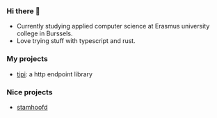 ### Hi there 👋

- Currently studying applied computer science at Erasmus university college
in Burssels.
- Love trying stuff with typescript and rust.

### My projects

- [tipi](https://github.com/WardToulet/tipi): a http endpoint library

### Nice projects

- [stamhoofd](https://github.com/stamhoofd/stamhoofd)


<!--
**WardToulet/WardToulet** is a ✨ _special_ ✨ repository because its `README.md` (this file) appears on your GitHub profile.

Here are some ideas to get you started:

- 🔭 I’m currently working on ...
- 🌱 I’m currently learning ...
- 👯 I’m looking to collaborate on ...
- 🤔 I’m looking for help with ...
- 💬 Ask me about ...
- 📫 How to reach me: ...
- 😄 Pronouns: ...
- ⚡ Fun fact: ...
-->
